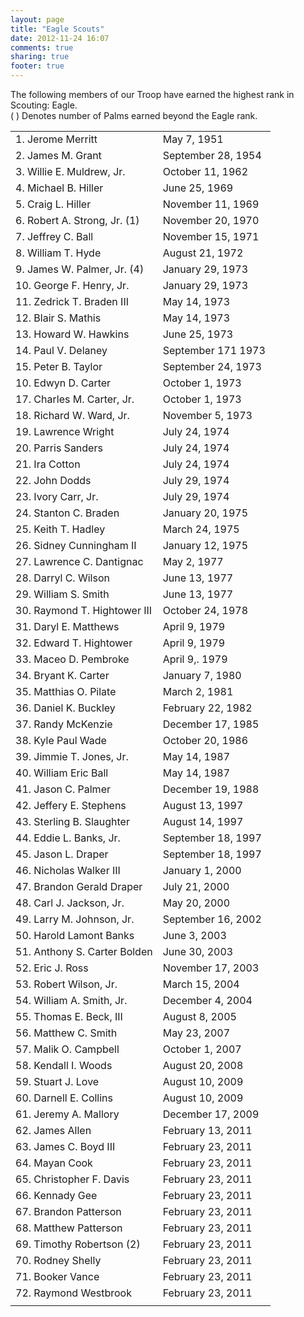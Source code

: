 ```yaml
---
layout: page
title: "Eagle Scouts"
date: 2012-11-24 16:07
comments: true
sharing: true
footer: true
---
```

The following members of our Troop have earned the highest rank in Scouting: Eagle.  
(&nbsp;) Denotes number of Palms earned beyond the Eagle rank.

<table width="500">
<tr><td>
1.      Jerome Merritt</td><td>May 7, 1951
</td></tr>
<tr><td>
2.      James M. Grant</td><td>	September 28, 1954
</td></tr>
<tr><td>
3. Willie E. Muldrew, Jr.</td><td>	October 11, 1962
</td></tr>
<tr><td>
4.      Michael B. Hiller</td><td>	June 25, 1969
</td></tr>
<tr><td>
5.      Craig L. Hiller</td><td>	November 11, 1969
</td></tr>
<tr><td>
6.      Robert A. Strong, Jr. (1)</td><td>	November 20, 1970
</td></tr>
<tr><td>
7.      Jeffrey C. Ball</td><td>	November 15, 1971
</td></tr>
<tr><td>
8.      William T. Hyde</td><td>	August 21, 1972
</td></tr>
<tr><td>
9.      James W. Palmer, Jr. (4)</td><td>	January 29, 1973
</td></tr>
<tr><td>
10.     George F. Henry, Jr.</td><td>	January 29, 1973
</td></tr>
<tr><td>
11.     Zedrick T. Braden III</td><td>	May 14, 1973
</td></tr>
<tr><td>
12.     Blair S. Mathis</td><td>	May 14, 1973
</td></tr>
<tr><td>
13.     Howard W. Hawkins</td><td>	June 25, 1973
</td></tr>
<tr><td>
14.     Paul V. Delaney</td><td>	September 171 1973 
</td></tr>
<tr><td>
15.     Peter B. Taylor</td><td>	September 24, 1973
</td></tr>
<tr><td>
10. Edwyn D. Carter</td><td>	October 1, 1973 
</td></tr>
<tr><td>
17.     Charles M. Carter, Jr.</td><td>	October 1, 1973 
</td></tr>
<tr><td>
18.     Richard W. Ward, Jr.</td><td>	November 5, 1973 
</td></tr>
<tr><td>
19.     Lawrence Wright</td><td>	July 24, 1974
</td></tr>
<tr><td>
20.     Parris Sanders</td><td>	July 24, 1974
</td></tr>
<tr><td>
21.     Ira Cotton</td><td>	July 24, 1974
</td></tr>
<tr><td>
22.     John Dodds</td><td>	July 29, 1974
</td></tr>
<tr><td>
23.     Ivory Carr, Jr.</td><td>	July 29, 1974
</td></tr>
<tr><td>
24.     Stanton C. Braden</td><td>	January 20, 1975
</td></tr>
<tr><td>
25.     Keith T. Hadley</td><td>	March 24, 1975
</td></tr>
<tr><td>
26.     Sidney Cunningham II</td><td>	January 12, 1975
</td></tr>
<tr><td>
27.     Lawrence C. Dantignac</td><td>	May 2, 1977
</td></tr>
<tr><td>
28.     Darryl C. Wilson</td><td>	June 13, 1977
</td></tr>
<tr><td>
29.     William S. Smith</td><td>	June 13, 1977
</td></tr>
<tr><td>
30.     Raymond T. Hightower III</td><td>	October 24, 1978
</td></tr>
<tr><td>
31.     Daryl E. Matthews</td><td>	April 9, 1979
</td></tr>
<tr><td>
32.     Edward T. Hightower</td><td>	April 9, 1979
</td></tr>
<tr><td>
33.     Maceo D. Pembroke</td><td>	April 9,. 1979 
</td></tr>
<tr><td>
34.     Bryant K. Carter</td><td>	January 7, 1980 
</td></tr>
<tr><td>
35.     Matthias O. Pilate</td><td>	March 2, 1981 
</td></tr>
<tr><td>
36. Daniel K. Buckley</td><td>	February 22, 1982
</td></tr>
<tr><td>
37.     Randy McKenzie</td><td>	December 17, 1985
</td></tr>
<tr><td>
38.     Kyle Paul Wade</td><td>	October 20, 1986
</td></tr>
<tr><td>
39.     Jimmie T. Jones, Jr.</td><td>	May 14, 1987
</td></tr>
<tr><td>
40.     William Eric Ball</td><td>	May 14, 1987
</td></tr>
<tr><td>
41.     Jason C. Palmer</td><td>	December 19, 1988
</td></tr>
<tr><td>
42.     Jeffery E. Stephens</td><td>	August 13, 1997
</td></tr>
<tr><td>
43.     Sterling B. Slaughter</td><td>	August 14, 1997
</td></tr>
<tr><td>
44.     Eddie L. Banks, Jr.</td><td>	September 18, 1997
</td></tr>
<tr><td>
45.     Jason L. Draper</td><td>	September 18, 1997
</td></tr>
<tr><td>
46.     Nicholas Walker III</td><td>	January 1, 2000 
</td></tr>
<tr><td>
47.     Brandon Gerald Draper</td><td>	July 21, 2000
</td></tr>
<tr><td>
48.     Carl J. Jackson, Jr.</td><td>	May 20, 2000
</td></tr>
<tr><td>
49. Larry M. Johnson, Jr.</td><td>	September 16, 2002
</td></tr>
<tr><td>
50.     Harold Lamont Banks</td><td>	June 3, 2003
</td></tr>
<tr><td>
51.     Anthony S. Carter Bolden</td><td>	June 30, 2003
</td></tr>
<tr><td>
52.     Eric J. Ross</td><td>	November 17, 2003
</td></tr>
<tr><td>
53.     Robert Wilson, Jr.</td><td>	March 15, 2004
</td></tr>
<tr><td>
54.     William A. Smith, Jr.</td><td>	December 4, 2004 
</td></tr>
<tr><td>
55.     Thomas E. Beck, III</td><td>	August 8, 2005 
</td></tr>
<tr><td>
56.     Matthew C. Smith</td><td>	May 23, 2007
</td></tr>
<tr><td>
57.     Malik O. Campbell</td><td>	October 1, 2007 
</td></tr>
<tr><td>
58.     Kendall I. Woods</td><td>	August 20, 2008
</td></tr>
<tr><td>
59.     Stuart J. Love</td><td>	August 10, 2009
</td></tr>
<tr><td>
60.     Darnell E. Collins</td><td>	August 10, 2009
</td></tr>
<tr><td>
61.     Jeremy A. Mallory</td><td>	December 17, 2009
</td></tr>
<tr><td>
62.     James Allen</td><td>	February 13, 2011
</td></tr>
<tr><td>
63.     James C. Boyd III</td><td>	February 23, 2011
</td></tr>
<tr><td>
64.     Mayan Cook</td><td>	February 23, 2011
</td></tr>
<tr><td>
65.     Christopher F. Davis</td><td>	February 23, 2011
</td></tr>
<tr><td>
66.     Kennady Gee</td><td>	February 23, 2011
</td></tr>
<tr><td>
67.     Brandon Patterson</td><td>	February 23, 2011
</td></tr>
<tr><td>
68.     Matthew Patterson</td><td>	February 23, 2011
</td></tr>
<tr><td>
69.     Timothy Robertson (2)</td><td>	February 23, 2011
</td></tr>
<tr><td>
70.     Rodney Shelly</td><td>	February 23, 2011
</td></tr>
<tr><td>
71.     Booker Vance</td><td>	February 23, 2011
</td></tr>
<tr><td>
72.     Raymond Westbrook</td><td>	February 23, 2011
</td></tr>
<tr><td>
</table>
